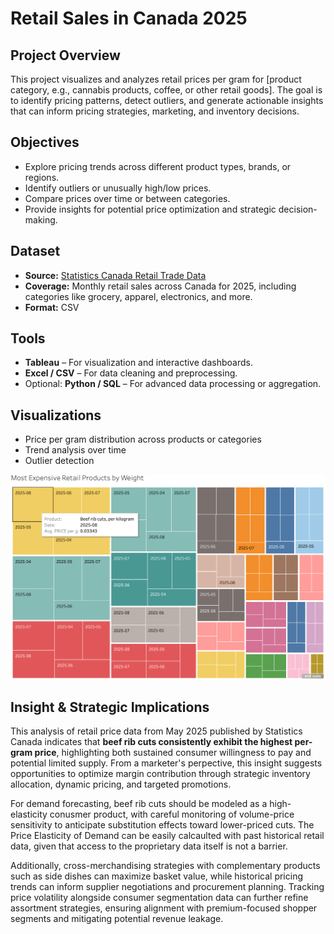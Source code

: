 # Retail Sales in Canada 2025

## Project Overview
This project visualizes and analyzes retail prices per gram for [product category, e.g., cannabis products, coffee, or other retail goods]. The goal is to identify pricing patterns, detect outliers, and generate actionable insights that can inform pricing strategies, marketing, and inventory decisions.

## Objectives
- Explore pricing trends across different product types, brands, or regions.  
- Identify outliers or unusually high/low prices.  
- Compare prices over time or between categories.  
- Provide insights for potential price optimization and strategic decision-making.  

## Dataset
- **Source:** [Statistics Canada Retail Trade Data](https://www150.statcan.gc.ca/t1/tbl1/en/tv.action?pid=2010006701)  
- **Coverage:** Monthly retail sales across Canada for 2025, including categories like grocery, apparel, electronics, and more.
- **Format:** CSV

## Tools
- **Tableau** – For visualization and interactive dashboards.  
- **Excel / CSV** – For data cleaning and preprocessing.  
- Optional: **Python / SQL** – For advanced data processing or aggregation.  

## Visualizations
- Price per gram distribution across products or categories  
- Trend analysis over time
- Outlier detection

![graph](https://github.com/jordanchow1/retail_sales_canada/blob/main/most_expensive_products.png)

## Insight & Strategic Implications
This analysis of retail price data from May 2025 published by Statistics Canada indicates that **beef rib cuts consistently exhibit the highest per-gram price**, highlighting both sustained consumer willingness to pay and potential limited supply. From a marketer's perpective, this insight suggests opportunities to optimize margin contribution through strategic inventory allocation, dynamic pricing, and targeted promotions.

For demand forecasting, beef rib cuts should be modeled as a high-elasticity conusmer product, with careful monitoring of volume-price sensitivity to anticipate substitution effects toward lower-priced cuts. The Price Elasticity of Demand can be easily calcaulted with past historical retail data, given that access to the proprietary data itself is not a barrier.

Additionally, cross-merchandising strategies with complementary products such as side dishes can maximize basket value, while historical pricing trends can inform supplier negotiations and procurement planning. Tracking price volatility alongside consumer segmentation data can further refine assortment strategies, ensuring alignment with premium-focused shopper segments and mitigating potential revenue leakage.

